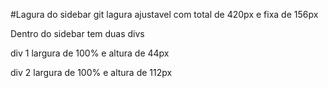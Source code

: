 #Lagura do sidebar
git 
lagura ajustavel com total de 420px e fixa de 156px

Dentro do sidebar tem duas divs

div 1 largura de 100% e altura de 44px

div 2 largura de 100% e altura de 112px
